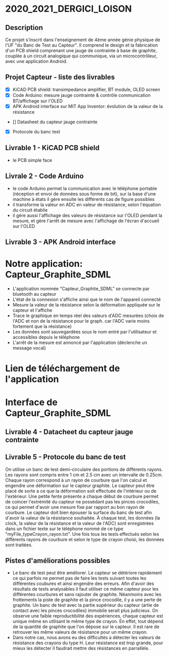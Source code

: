 # 2020_2021_DERGICI_LOISON

## Description 
Ce projet s'inscrit dans l'enseignement de 4éme année génie physique de l'UF "du Banc de Test au Capteur". Il comprend le design et la fabrication d'un PCB shield comprenant une jauge de contrainte à base de graphite, couplée à un circuit analogique qui communique, via un microcontrôleur, avec une application Android. 
 
## Projet Capteur - liste des livrables

- [x] KiCAD PCB shield: transimpedance amplifier, BT module, OLED screen
- [x] Code Arduino: mesure jauge contrainte & contrôle communication BT/affichage sur l'OLED
- [x] APK Android interface sur MIT App Inventor: évolution de la valeur de la résistance
- [] Datasheet du capteur jauge contrainte
- [x] Protocole du banc test


## Livrable 1 - KiCAD PCB shield
- le PCB simple face 


## Livrale 2 - Code Arduino
- le code Arduino permet la communication avec le téléphone portable (réception et envoi de données sous forme de bit), sur la base d'une machine à états il gère ensuite les différents cas de figure possibles
- il transforme la valeur en ADC en valeur de résistance, selon l'équation du circuit établie
- il gère aussi l'affichage des valeurs de résistance sur l'OLED pendant la mesure, et gère l'arrêt de mesure avec l'affichage de l'écran d'accueil sur l'OLED


## Livrable 3 - APK Android interface
# Notre application: Capteur_Graphite_SDML
- L'application nommée "Capteur_Graphite_SDML" se connecte par bluetooth au capteur 
- L'état de la connexion s'affiche ainsi que le nom de l'appareil connecté
- Mesure la valeur de la résistance selon la déformation appliquée sur le capteur et l'affiche
- Trace le graphique en temps réel des valeurs d'ADC mesurées (choix de l'ADC et non de la résistance pour le graph. car l'ADC varie moins fortement que la résistance)
- Les données sont sauvegardées sous le nom entré par l'utilisateur et accessibles depuis le téléphone 
- L'arrêt de la mesure est annoncé par l'application (déclenche un message vocal)
# Lien de téléchargement de l'application
# Interface de Capteur_Graphite_SDML


## Livrable 4 - Datacheet du capteur jauge contrainte 

## Livrable 5 - Protocole du banc de test
On utilise un banc de test demi-circulaire des portions de différents rayons. Les rayons sont compris entre 1 cm et 2.5 cm avec un intervalle de 0.25cm. Chaque rayon correspond à un rayon de courbure que l'on calcul et engendre une déformation sur le capteur graphite. Le capteur peut être placé de sorte a ce que la déformation soit effectuée de l'intérieur ou de l'extérieur. Une petite fente présente a chaque début de courbure permet de coincer l'extrémité du capteur ne possédant pas les pinces crocodiles, ce qui permet d'avoir une mesure fixe par rapport au bon rayon de courbure. Le capteur doit bien épouser la surface du banc de test afin d'avoir la valeur de la résistance souhaitée.
À chaque test, les données (la clock, la valeur de la résistance et la valeur de l'ADC) sont enregistrées dans un fichier texte sur le téléphone nommé de ce type "myFile_typeCrayon_rayon.txt".
Une fois tous les tests effectués selon les différents rayons de courbure et selon le type de crayon choisi, les données sont traitées.

## Pistes d'améliorations possibles
- Le banc de test peut être améliorer. Le capteur se détériore rapidement ce qui parfois ne permet pas de faire les tests suivant toutes les différentes coubures et ainsi engendre des erreurs. Afin d'avoir des résultats de tests analysables il faut utiliser ce même capteur pour les différentes courbures et sans rajouter de graphite. Néanmoins avec les frottements la piste de graphite et la pince crocodile, il y a une perte de graphite. Un banc de test avec la partie supérieur du capteur (artie de contact avec les pinces crocodiles) immobile serait plus judicieux.
On observe une faible reproductibilité des expériences, chaque capteur est unique même en utilisant le même type de crayon. En effet, tout dépend de la quantité de graphite que l'on dépose sur le capteur. Il est rare de retrouver les même valeurs de résistance pour un même crayon.  
- Dans notre cas, nous avons eu des difficultés a détecter les valeurs de résistance des crayons du type H. Leur résistance est trop grande, pour mieux les détecter il faudrait mettre des résistances en parrallèle. 
